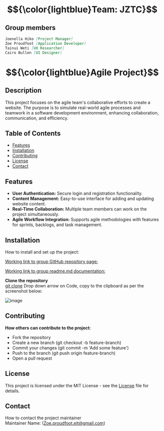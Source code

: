 # $${\color{lightblue}Team: JZTC}$$

## Group members
~~~md
Joenella Hiko [Project Manager]
Zoe Proudfoot [Application Developer]
Tainui Weti [UX Researcher]
Cairo Bullen [UI Designer]

~~~

# $${\color{lightblue}Agile Project}$$
## Description
This project focuses on the agile team's collaborative efforts to create a website. The purpose is to simulate real-world agile processes and teamwork in a software development environment, enhancing collaboration, communication, and efficiency.

## Table of Contents
- [Features](#features)
- [Installation](#installation)
- [Contributing](#contributing)
- [License](#license)
- [Contact](#Contact)

  
## Features
* **User Authentication:** Secure login and registration functionality.
* **Content Management:** Easy-to-use interface for adding and updating website content.
* **Real-Time Collaboration:** Multiple team members can work on the project simultaneously.
* **Agile Workflow Integration:** Supports agile methodologies with features for sprints, backlogs, and task management.
  
## Installation
How to install and set up the project: <br> 

[Working link to group GitHub repository page:](https://github.com/zoeannp/jztc_group_project) 

[Working link to group readme.md documentation:](https://github.com/zoeannp/jztc_group_project/wiki) 

**Clone the repository**  
[git clone](https://github.com/zoeannp/jztc_group_project/tree/main/jztc_group_project-new)
Drop down arrow on Code, copy to the clipboard as per the screenshot below: <br> 

![image](https://github.com/zoeannp/jztc_group_project/assets/161780040/f1d8e07e-2192-43ea-b764-b3eacb4c402a)












## Contributing

**How others can contribute to the project:** <br> 

* Fork the repository
* Create a new branch (git checkout -b feature-branch)
* Commit your changes (git commit -m 'Add some feature')
* Push to the branch (git push origin feature-branch)
* Open a pull request

## License
This project is licensed under the MIT License - see the [License](https://github.com/zoeannp/jztc_group_project/blob/main/LICENSE) file for details.

## Contact
How to contact the project maintainer <br> 
Maintainer Name: (Zoe.proudfoot.eit@gmail.com)






